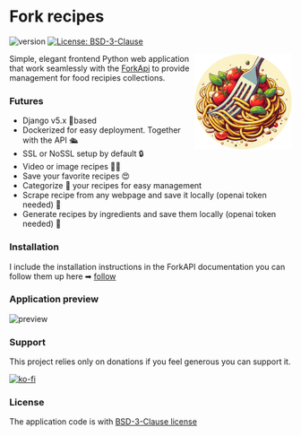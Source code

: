 # Fork recipes 

![version](https://img.shields.io/badge/version-0.2.0-green) [![License: BSD-3-Clause](https://img.shields.io/badge/License-BSD_3_Clause-red.svg)](https://opensource.org/license/bsd-3-clause) 


<img align="right" src="assets/avatar.png" height="170px" alt="Logo">

Simple, elegant frontend Python web application that work seamlessly with the [ForkApi](https://www.github.com/mikebgrep/forkapi) to provide management for food recipies collections.


### Futures
- Django v5.x 🐍based
- Dockerized for easy deployment. Together with the API 🛳
- SSL or NoSSL setup by default 🔒
- Video or image recipes 👨‍🍳
- Save your favorite recipes 😍
- Categorize 📑 your recipes for easy management
- Scrape recipe from any webpage and save it locally (openai token needed) 🤖
- Generate recipes by ingredients and save them locally (openai token needed) 🤖

### Installation 
I include the installation instructions in the ForkAPI documentation you can follow them up here ➡ [follow](https://mikebgrep.github.io/forkapi/clients/)

### Application preview
![preview](assets/preview.gif)


### Support
This project relies only on donations if you feel generous you can support it.

[![ko-fi](https://ko-fi.com/img/githubbutton_sm.svg)](https://ko-fi.com/mikebgrep)


### License 
The application code is with [BSD-3-Clause license](https://opensource.org/license/bsd-3-clause)
